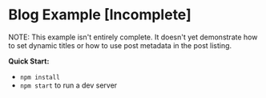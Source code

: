 # Blog Example [Incomplete]

NOTE: This example isn't entirely complete. It doesn't yet demonstrate how to set dynamic titles or how to use post metadata in the post listing.

**Quick Start:**

* `npm install`
* `npm start` to run a dev server
